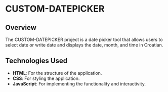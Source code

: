 <div align="left">

# CUSTOM-DATEPICKER

## Overview
The CUSTOM-DATEPICKER project is a date picker tool that allows users to select date or write date and displays the date, month, and time in Croatian.

## Technologies Used
- **HTML**: For the structure of the application.
- **CSS**: For styling the application.
- **JavaScript**: For implementing the functionality and interactivity.
</div>
